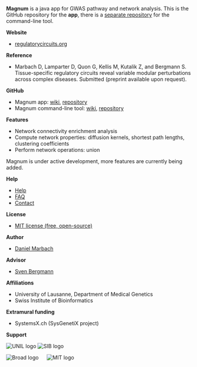 **Magnum** is a java app for GWAS pathway and network analysis. This is the GitHub repository for the **app**, there is a [separate repository](https://github.com/marbach/magnum) for the command-line tool. 

**Website**
* [regulatorycircuits.org](http://regulatorycircuits.org)

**Reference**
* Marbach D, Lamparter D, Quon G, Kellis M, Kutalik Z, and Bergmann S. Tissue-specific regulatory circuits reveal variable modular perturbations across complex diseases. Submitted (preprint available upon request).

**GitHub**
* Magnum app: [wiki](https://github.com/marbach/magnum-app/wiki/), [repository](https://github.com/marbach/magnum-app)
* Magnum command-line tool: [wiki](https://github.com/marbach/magnum/wiki/), [repository](https://github.com/marbach/magnum)

**Features**
* Network connectivity enrichment analysis
* Compute network properties: diffusion kernels, shortest path lengths, clustering coefficients
* Perform network operations: union

Magnum is under active development, more features are currently being added.

**Help**
* [Help](http://regulatorycircuits.org/help/)
* [FAQ](https://github.com/marbach/magnum-app/wiki/FAQ)
* [Contact](http://regulatorycircuits.org/contact/)

**License**
* [MIT license (free, open-source)](https://github.com/marbach/magnum-app/wiki/License)

**Author**
* [Daniel Marbach](http://danielmarbach.com)

**Advisor**
* [Sven Bergmann](http://www.unil.ch/dgm/en/home/menuinst/research-groups/sven-bergmann.html)

**Affiliations**
* University of Lausanne, Department of Medical Genetics
* Swiss Institute of Bioinformatics

**Extramural funding**
* SystemsX.ch (SysGenetiX project)

**Support**

![UNIL logo](https://github.com/marbach/gpdream/blob/master/wiki/images/unil_logo.png)
![SIB logo](https://github.com/marbach/gpdream/blob/master/wiki/images/sib_logo.png)

![Broad logo](https://github.com/marbach/gpdream/blob/master/wiki/images/broad_logo.png) `  `
![MIT logo](https://github.com/marbach/gpdream/blob/master/wiki/images/mit_logo.png) `  `
